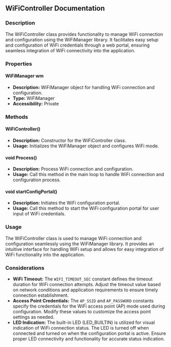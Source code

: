 ## WiFiController Documentation

### Description
The WiFiController class provides functionality to manage WiFi connection and configuration using the WiFiManager library. It facilitates easy setup and configuration of WiFi credentials through a web portal, ensuring seamless integration of WiFi connectivity into the application.

### Properties

#### WiFiManager wm
- **Description:** WiFiManager object for handling WiFi connection and configuration.
- **Type:** WiFiManager
- **Accessibility:** Private

### Methods

#### WiFiController()
- **Description:** Constructor for the WiFiController class.
- **Usage:** Initializes the WiFiManager object and configures WiFi mode.

#### void Process()
- **Description:** Process WiFi connection and configuration.
- **Usage:** Call this method in the main loop to handle WiFi connection and configuration process.

#### void startConfigPortal()
- **Description:** Initiates the WiFi configuration portal.
- **Usage:** Call this method to start the WiFi configuration portal for user input of WiFi credentials.

### Usage
The WiFiController class is used to manage WiFi connection and configuration seamlessly using the WiFiManager library. It provides an intuitive interface for handling WiFi setup and allows for easy integration of WiFi functionality into the application.

### Considerations
- **WiFi Timeout:** The `WIFI_TIMEOUT_SEC` constant defines the timeout duration for WiFi connection attempts. Adjust the timeout value based on network conditions and application requirements to ensure timely connection establishment.
- **Access Point Credentials:** The `AP_SSID` and `AP_PASSWORD` constants specify the credentials for the WiFi access point (AP) mode used during configuration. Modify these values to customize the access point settings as needed.
- **LED Indication:** The built-in LED (LED_BUILTIN) is utilized for visual indication of WiFi connection status. The LED is turned off when connected and turned on when the configuration portal is active. Ensure proper LED connectivity and functionality for accurate status indication.
